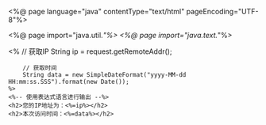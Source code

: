 <%@ page language="java" contentType="text/html" pageEncoding="UTF-8"%>
 
<%@ page import="java.util.*"%>
<%@ page import="java.text.*"%>
 
<!DOCTYPE html>
<html>
<head>
    <meta charset="UTF-8">
    <title>JSP</title>
</head>
<body>
    <%
        // 获取IP
        String ip = request.getRemoteAddr();
 
        // 获取时间
        String data = new SimpleDateFormat("yyyy-MM-dd HH:mm:ss.SSS").format(new Date());
    %>
    <%-- 使用表达式语言进行输出 --%>
    <h2>您的IP地址为：<%=ip%></h2>
    <h2>本次访问时间：<%=data%></h2>
</body>
</html>

